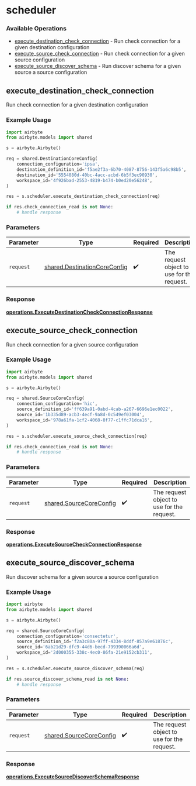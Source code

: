 # scheduler

### Available Operations

* [execute_destination_check_connection](#execute_destination_check_connection) - Run check connection for a given destination configuration
* [execute_source_check_connection](#execute_source_check_connection) - Run check connection for a given source configuration
* [execute_source_discover_schema](#execute_source_discover_schema) - Run discover schema for a given source a source configuration

## execute_destination_check_connection

Run check connection for a given destination configuration

### Example Usage

```python
import airbyte
from airbyte.models import shared

s = airbyte.Airbyte()

req = shared.DestinationCoreConfig(
    connection_configuration='ipsa',
    destination_definition_id='f5ae2f3a-6b70-4087-8756-143f5a6c98b5',
    destination_id='5554080d-40bc-4acc-acbd-6b5f3ec90930',
    workspace_id='4f926bad-2553-4819-b474-b0ed20e56248',
)

res = s.scheduler.execute_destination_check_connection(req)

if res.check_connection_read is not None:
    # handle response
```

### Parameters

| Parameter                                                                    | Type                                                                         | Required                                                                     | Description                                                                  |
| ---------------------------------------------------------------------------- | ---------------------------------------------------------------------------- | ---------------------------------------------------------------------------- | ---------------------------------------------------------------------------- |
| `request`                                                                    | [shared.DestinationCoreConfig](../../models/shared/destinationcoreconfig.md) | :heavy_check_mark:                                                           | The request object to use for the request.                                   |


### Response

**[operations.ExecuteDestinationCheckConnectionResponse](../../models/operations/executedestinationcheckconnectionresponse.md)**


## execute_source_check_connection

Run check connection for a given source configuration

### Example Usage

```python
import airbyte
from airbyte.models import shared

s = airbyte.Airbyte()

req = shared.SourceCoreConfig(
    connection_configuration='hic',
    source_definition_id='ff639a91-0abd-4cab-a267-6696e1ec0022',
    source_id='1b335d89-acb3-4ecf-9a8d-0c549ef03004',
    workspace_id='978a61fa-1cf2-4068-8f77-c1ffc71dca16',
)

res = s.scheduler.execute_source_check_connection(req)

if res.check_connection_read is not None:
    # handle response
```

### Parameters

| Parameter                                                          | Type                                                               | Required                                                           | Description                                                        |
| ------------------------------------------------------------------ | ------------------------------------------------------------------ | ------------------------------------------------------------------ | ------------------------------------------------------------------ |
| `request`                                                          | [shared.SourceCoreConfig](../../models/shared/sourcecoreconfig.md) | :heavy_check_mark:                                                 | The request object to use for the request.                         |


### Response

**[operations.ExecuteSourceCheckConnectionResponse](../../models/operations/executesourcecheckconnectionresponse.md)**


## execute_source_discover_schema

Run discover schema for a given source a source configuration

### Example Usage

```python
import airbyte
from airbyte.models import shared

s = airbyte.Airbyte()

req = shared.SourceCoreConfig(
    connection_configuration='consectetur',
    source_definition_id='f2a3c80a-97ff-4334-8ddf-857a9e61876c',
    source_id='6ab21d29-dfc9-44d6-becd-799390066a6d',
    workspace_id='2d000355-338c-4ec0-86fa-21e9152cb311',
)

res = s.scheduler.execute_source_discover_schema(req)

if res.source_discover_schema_read is not None:
    # handle response
```

### Parameters

| Parameter                                                          | Type                                                               | Required                                                           | Description                                                        |
| ------------------------------------------------------------------ | ------------------------------------------------------------------ | ------------------------------------------------------------------ | ------------------------------------------------------------------ |
| `request`                                                          | [shared.SourceCoreConfig](../../models/shared/sourcecoreconfig.md) | :heavy_check_mark:                                                 | The request object to use for the request.                         |


### Response

**[operations.ExecuteSourceDiscoverSchemaResponse](../../models/operations/executesourcediscoverschemaresponse.md)**

